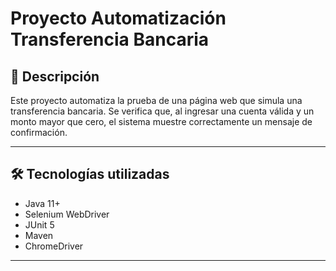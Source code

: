 # Proyecto Automatización Transferencia Bancaria

## 🧪 Descripción
Este proyecto automatiza la prueba de una página web que simula una transferencia bancaria. Se verifica que, al ingresar una cuenta válida y un monto mayor que cero, el sistema muestre correctamente un mensaje de confirmación.

---

## 🛠️ Tecnologías utilizadas
- Java 11+
- Selenium WebDriver
- JUnit 5
- Maven
- ChromeDriver

---
